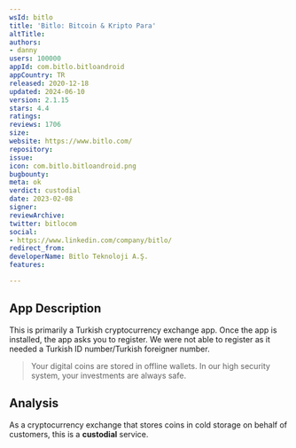 ```yaml
---
wsId: bitlo
title: 'Bitlo: Bitcoin & Kripto Para'
altTitle: 
authors:
- danny
users: 100000
appId: com.bitlo.bitloandroid
appCountry: TR
released: 2020-12-18
updated: 2024-06-10
version: 2.1.15
stars: 4.4
ratings: 
reviews: 1706
size: 
website: https://www.bitlo.com/
repository: 
issue: 
icon: com.bitlo.bitloandroid.png
bugbounty: 
meta: ok
verdict: custodial
date: 2023-02-08
signer: 
reviewArchive: 
twitter: bitlocom
social:
- https://www.linkedin.com/company/bitlo/
redirect_from: 
developerName: Bitlo Teknoloji A.Ş.
features: 

---
```


## App Description 

This is primarily a Turkish cryptocurrency exchange app. Once the app is installed, the app asks you to register. We were not able to register as it needed a Turkish ID number/Turkish foreigner number. 

> Your digital coins are stored in offline wallets. In our high security system, your investments are always safe.

## Analysis 

As a cryptocurrency exchange that stores coins in cold storage on behalf of customers, this is a **custodial** service.

